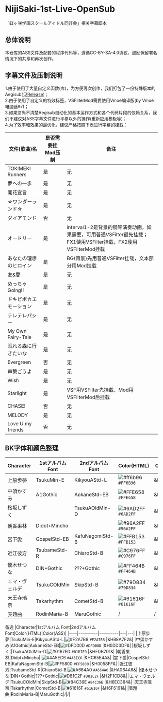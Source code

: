 # NijiSaki-1st-Live-OpenSub

「虹ヶ咲学園スクールアイドル同好会」相关字幕脚本

## 总体说明  
本仓库的ASS文件及配套的程序代码等，遵循CC-BY-SA-4.0协议，鼓励保留署名情况下的共享和再次创作。 

## 字幕文件及压制说明  
1.由于使用了大量自定义函数(库)，为方便再次创作，我们打包了一份特殊版本的Aegisub(见[Release](https://github.com/qwe7989199/NijiSaki-1st-Live-OpenSub/releases))；  
2.由于使用了自定义的特效标签，VSFilterMod需要使用Vmoe编译版(by Vmoe 电脑迷97)；  
3.如果您尚不清楚Aegisub自动化的基本运作方式和各个代码片段的依赖关系，我们不建议对ASS字幕文件进行平移以外的操作(重新应用模板等)；  
4.为了效率和效果的最优化，建议严格按照下表进行字幕的挂载： 

|文件(歌曲)名|是否需要挂Mod压制|备注|
|-----------|---------------|----------|
|TOKIMEKI Runners|是|无| 
|夢への一歩|是|无| 
|開花宣言|是|无|  
|☆ワンダーランド☆|是|无| 
|ダイアモンド|否|无|
|オードリー|是|interval1-2是背景的钢琴演奏动画，如果需要，可用普通VSFilter最先挂载；FX1使用VSFilter挂载，FX2使用VSFilterMod挂载| 
|あなたの理想のヒロイン|是|BG(背景)先用普通VSFilter挂载，文本部分用Mod挂载|  
|友&愛|是|无|  
|めっちゃGoing!!|是|无| 
|ドキピポ☆エモーション|是|无|  
|テレテレパシー|是|无|  
|My Own Fairy-Tale|是|无|  
|眠れる森に行きたいな|是|无| 
|Evergreen|否|无| 
|声繋ごうよ|是|无| 
|Wish|是|无| 
|Starlight|是|VSF用VSFilter先挂载，Mod用VSFilterMod后挂载| 
|CHASE!|否|无|  
|MELODY|是|无|
|Love U my friends|否|无|


## BK字体和颜色整理  
|Character|1stアルバム Font|2ndアルバム Font|Color(HTML)|Color(ASS)|
|----|----------|----------|---|---|
|上原歩夢|TsukuMin-E|KikyouAStd-L|![#ff6b96](https://placehold.it/15/FF6B96/000000?text=+) `#FF6B96` |&H966BFF&|
|中須かすみ|A1Gothic|AokaneStd-EB|![#FFE658](https://placehold.it/15/ffe658/000000?text=+) `#FFE658` |&H58E6FF&|
|桜坂しずく||TsukuAOldMin-D|![#6AD2FF](https://placehold.it/15/6ad2ff/000000?text=+) `#6AD2FF` |&HFFD26A&|
|朝香果林|Didot+Mincho||![#96A2FF](https://placehold.it/15/96a2ff/000000?text=+) `#96A2FF` |&HFFA296&|
|宮下愛|GospelStd-EB|KafuNagomiStd-B|![#FFB153](https://placehold.it/15/ffb153/000000?text=+) `#FFB153` |&H53B1FF&|
|近江彼方|TsubameStd-R|ChiaroStd-B|![#C976FF](https://placehold.it/15/c976ff/000000?text=+) `#C976FF` |&HFF76C9&|
|優木せつな|DIN+Gothic|???+Gothic|![#FF464B](https://placehold.it/15/ff464b/000000?text=+) `#FF464B` |&H4B46FF&|
|エマ・ヴェルデ|TsukuCOldMin|SkipStd-B|![#79D834](https://placehold.it/15/79d834/000000?text=+) `#79D834` |&H34D879&|
|天王寺璃奈|Takarhythm|CometStd-B|![#61616F](https://placehold.it/15/61616f/000000?text=+) `#61616F` |&H6F6161&|
|表題曲|RodinMaria-B|MaruGothic|/|/|


备选
|Character|1stアルバム Font|2ndアルバム Font|Color(HTML)|Color(ASS)|
|----|----------|----------|---|---|
|上原歩夢|TsukuMin-E|KikyouAStd-L|![#F2A7B8](https://placehold.it/15/F2A7B8/000000?text=+) `#F2A7B8` |&HB8A7F2&|
|中須かすみ|A1Gothic|AokaneStd-EB|![#DFD00D](https://placehold.it/15/DFD00D/000000?text=+) `#DFD00D` |&H0DD0DF&|
|桜坂しずく||TsukuAOldMin-D|![#01B7ED](https://placehold.it/15/01B7ED/000000?text=+) `#01B7ED` |&HEDB701&|
|朝香果林|Didot+Mincho||![#4A5EC6](https://placehold.it/15/4A5EC6/000000?text=+) `#4A5EC6` |&HC65E4A&|
|宮下愛|GospelStd-EB|KafuNagomiStd-B|![#FF5800](https://placehold.it/15/FF5800/000000?text=+) `#FF5800` |&H0058FF&|
|近江彼方|TsubameStd-R|ChiaroStd-B|![#A664A0](https://placehold.it/15/A664A0/000000?text=+) `#A664A0` |&HA064A6&|
|優木せつな|DIN+Gothic|???+Gothic|![#D81C2F](https://placehold.it/15/D81C2F/000000?text=+) `#D81C2F` |&H2F1CD8&|
|エマ・ヴェルデ|TsukuCOldMin|SkipStd-B|![#84C36E](https://placehold.it/15/84C36E/000000?text=+) `#84C36E` |&H6EC384&|
|天王寺璃奈|Takarhythm|CometStd-B|![#61616F](https://placehold.it/15/61616f/000000?text=+) `#61616F` |&H6F6161&|
|表題曲|RodinMaria-B|MaruGothic|/|/|
